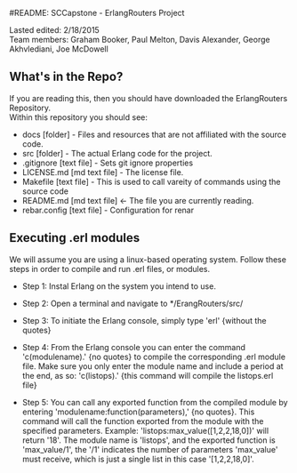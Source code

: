 #README: SCCapstone - ErlangRouters Project

Lasted edited: 2/18/2015  
Team members: Graham Booker, Paul Melton, Davis Alexander, George Akhvlediani, Joe McDowell

## What's in the Repo?

If you are reading this, then you should have downloaded the ErlangRouters Repository.  
Within this repository you should see:  
* docs       [folder]       - Files and resources that are not affiliated with the source code.
* src        [folder]       - The actual Erlang code for the project.
* .gitignore [text file]    - Sets git ignore properties
* LICENSE.md [md text file] - The license file. 
* Makefile   [text file]    - This is used to call vareity of commands using the source code
* README.md  [md text file] <- The file you are currently reading.  
* rebar.config [text file]  - Configuration for renar

## Executing .erl modules
We will assume you are using a linux-based operating system. Follow these steps in order to compile and run .erl files, or modules. 
* Step 1: Instal Erlang on the system you intend to use.

* Step 2: Open a terminal and navigate to */ErangRouters/src/

* Step 3: To initiate the Erlang console, simply type 'erl' {without the quotes}

* Step 4: From the Erlang console you can enter the command 'c(modulename).' {no quotes} 
to compile the corresponding .erl module file. Make sure you only enter the module name and include a period at the end, 
as so: 'c(listops).' {this command will compile the listops.erl file}

* Step 5: You can call any exported function from the compiled module by entering 'modulename:function(parameters),' {no quotes}. This command will call the function exported from the module with the specified parameters. Example: 'listops:max_value([1,2,2,18,0])' will return '18'. The module name is 'listops', and the exported function is 'max_value/1', the '/1' indicates the number of parameters 'max_value' must receive, which is just a single list in this case '[1,2,2,18,0]'. 
